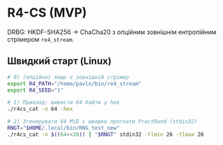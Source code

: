 # R4-CS (MVP)

DRBG: HKDF-SHA256 → ChaCha20 з опційним зовнішнім ентропійним стрімером `re4_stream`.

## Швидкий старт (Linux)

```bash
# 0) (опційно) якщо є зовнішній стрімер
export R4_PATH="/home/pavlo/bin/re4_stream"
export R4_SEED="1"

# 1) Приклад: вивести 64 байти у hex
./r4cs_cat -n 64 -hex

# 2) Згенерувати 64 МіБ і швидко прогнати PractRand (stdin32)
RNGT="$HOME/.local/bin/RNG_test_new"
./r4cs_cat -n $((64<<20)) | "$RNGT" stdin32 -tlmin 26 -tlmax 26


